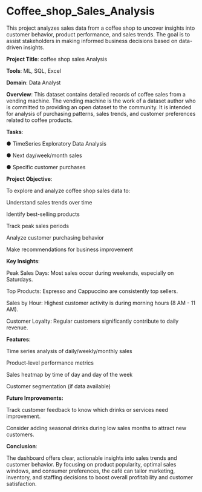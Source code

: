# Coffee_shop_Sales_Analysis
This project analyzes sales data from a coffee shop to uncover insights into customer behavior, product performance, and sales trends. The goal is to assist stakeholders in making informed business decisions based on data-driven insights.

**Project Title**: coffee  shop sales Analysis

 **Tools**:  ML, SQL, Excel
 
 **Domain**: Data Analyst
 
**Overview**: 
This dataset contains detailed records of coffee sales from a vending machine.
 The vending machine is the work of a dataset author who is committed to providing an
 open dataset to the community.
 It is intended for analysis of purchasing patterns, sales trends, and customer
 preferences related to coffee products.

**Tasks**:

 ● TimeSeries Exploratory Data Analysis
 
 ● Next day/week/month sales
 
 ● Specific customer purchases

**Project Objective**:

To explore and analyze coffee shop sales data to:

Understand sales trends over time

Identify best-selling products

Track peak sales periods

Analyze customer purchasing behavior

Make recommendations for business improvement


**Key Insights**:

Peak Sales Days: Most sales occur during weekends, especially on Saturdays.

Top Products: Espresso and Cappuccino are consistently top sellers.

Sales by Hour: Highest customer activity is during morning hours (8 AM - 11 AM).

Customer Loyalty: Regular customers significantly contribute to daily revenue.

**Features**:

Time series analysis of daily/weekly/monthly sales

Product-level performance metrics

Sales heatmap by time of day and day of the week

Customer segmentation (if data available)


**Future Improvements:**

Track customer feedback to know which drinks or services need improvement.

Consider adding seasonal drinks during low sales months to attract new customers.

**Conclusion**:

The dashboard offers clear, actionable insights into sales trends and customer behavior. By focusing on product popularity, optimal sales windows, and consumer preferences, the café can tailor marketing, inventory, and staffing decisions to boost overall profitability and customer satisfaction.










  
